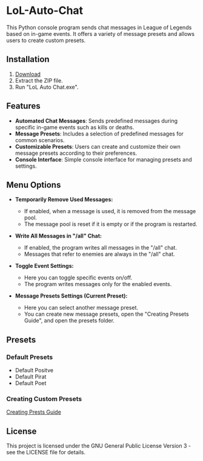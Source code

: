 # LoL-Auto-Chat
This Python console program sends chat messages in League of Legends based on in-game events. It offers a variety of message presets and allows users to create custom presets.

## Installation
1. [Download](https://github.com/xJolux/Lol-Auto-Chat/releases/latest)
2. Extract the ZIP file.
3. Run "LoL Auto Chat.exe".

## Features
- **Automated Chat Messages**: Sends predefined messages during specific in-game events such as kills or deaths.
- **Message Presets**: Includes a selection of predefined messages for common scenarios.
- **Customizable Presets**: Users can create and customize their own message presets according to their preferences.
- **Console Interface**: Simple console interface for managing presets and settings.

## Menu Options
- **Temporarily Remove Used Messages:**
    - If enabled, when a message is used, it is removed from the message pool.
    - The message pool is reset if it is empty or if the program is restarted.

- **Write All Messages in "/all" Chat:**
    - If enabled, the program writes all messages in the "/all" chat.
    - Messages that refer to enemies are always in the "/all" chat.

- **Toggle Event Settings:**
    - Here you can toggle specific events on/off.
    - The program writes messages only for the enabled events.

- **Message Presets Settings (Current Preset):**
    - Here you can select another message preset.
    - You can create new message presets, open the "Creating Presets Guide", and open the presets folder.


## Presets

### Default Presets
- Default Positve
- Default Pirat
- Default Poet

### Creating Custom Presets

[Creating Prests Guide](https://github.com/xJolux/LoL-Auto-Chat/blob/main/CreatingPresetsGuide.md)

## License
This project is licensed under the GNU General Public License Version 3 - see the LICENSE file for details.
